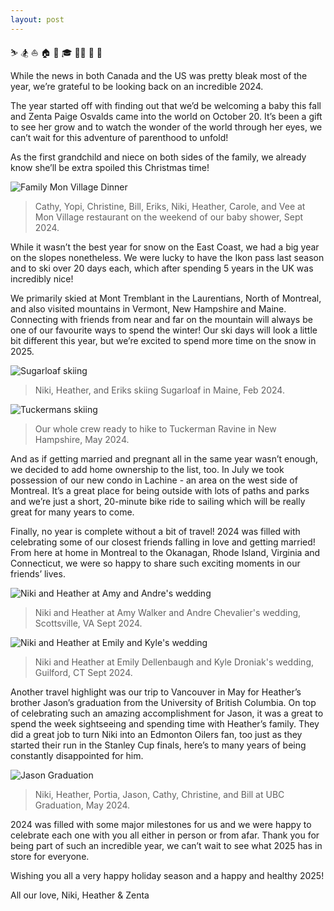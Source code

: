 ```yaml
---
layout: post
---
```


⛷️ 🏂 ⛵️ 🏠 💒 🎓 👼🏻 🌲 🎁

While the news in both Canada and the US was pretty bleak most of the year, we’re grateful to be looking back on an incredible 2024.

The year started off with finding out that we’d be welcoming a baby this fall and Zenta Paige Osvalds came into the world on October 20. It’s been a gift to see her grow and to watch the wonder of the world through her eyes, we can’t wait for this adventure of parenthood to unfold! 

As the first grandchild and niece on both sides of the family, we already know she’ll be extra spoiled this Christmas time! 


![Family Mon Village Dinner](/assets/images/Family_Hudson.png "Family Mon Village Dinner")
> Cathy, Yopi, Christine, Bill, Eriks, Niki, Heather, Carole, and Vee at Mon Village restaurant on the weekend of our baby shower, Sept 2024.

While it wasn’t the best year for snow on the East Coast, we had a big year on the slopes nonetheless. We were lucky to have the Ikon pass last season and to ski over 20 days each, which after spending 5 years in the UK was incredibly nice! 

We primarily skied at Mont Tremblant in the Laurentians, North of Montreal, and also visited mountains in Vermont, New Hampshire and Maine. Connecting with friends from near and far on the mountain will always be one of our favourite ways to spend the winter! Our ski days will look a little bit different this year, but we’re excited to spend more time on the snow in 2025.

![Sugarloaf skiing](/assets/images/Niki_Heather_Eriks_Sugarloaf.png "Sugarloaf skiing")
> Niki, Heather, and Eriks skiing Sugarloaf in Maine, Feb 2024.

![Tuckermans skiing](/assets/images/tuckermans.png "Tuckermans skiing")
> Our whole crew ready to hike to Tuckerman Ravine in New Hampshire, May 2024.

And as if getting married and pregnant all in the same year wasn’t enough, we decided to add home ownership to the list, too. In July we took possession of our new condo in Lachine - an area on the west side of Montreal. It’s a great place for being outside with lots of paths and parks and we’re just a short, 20-minute bike ride to sailing which will be really great for many years to come. 

Finally, no year is complete without a bit of travel! 2024 was filled with celebrating some of our closest friends falling in love and getting married! From here at home in Montreal to the Okanagan, Rhode Island, Virginia and Connecticut, we were so happy to share such exciting moments in our friends’ lives. 

![Niki and Heather at Amy and Andre's wedding](/assets/images/Niki_Heather_Amy_Andre_Wedding.png "Niki and Heather at Amy and Andre's wedding")
> Niki and Heather at Amy Walker and Andre Chevalier's wedding, Scottsville, VA Sept 2024.

![Niki and Heather at Emily and Kyle's wedding](/assets/images/Niki_Heather_Emily_Kyle_Wedding.png "Niki and Heather at Emily and Kyle's wedding")
> Niki and Heather at Emily Dellenbaugh and Kyle Droniak's wedding, Guilford, CT Sept 2024.

Another travel highlight was our trip to Vancouver in May for Heather’s brother Jason’s graduation from the University of British Columbia. On top of celebrating such an amazing accomplishment for Jason, it was a great to spend the week sightseeing and spending time with Heather’s family. They did a great job to turn Niki into an Edmonton Oilers fan, too just as they started their run in the Stanley Cup finals, here’s to many years of being constantly disappointed for him. 

![Jason Graduation](/assets/images/Jason_Graduation.JPG "Jason Graduation")
> Niki, Heather, Portia, Jason, Cathy, Christine, and Bill at UBC Graduation, May 2024.

2024 was filled with some major milestones for us and we were happy to celebrate each one with you all either in person or from afar. Thank you for being part of such an incredible year, we can’t wait to see what 2025 has in store for everyone. 

Wishing you all a very happy holiday season and a happy and healthy 2025! 

All our love, 
Niki, Heather & Zenta
